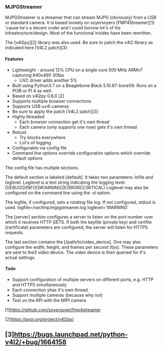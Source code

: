
### MJPGStreamer

MJPGStreamer is a streamer that can stream MJPG (obviously) from a USB or standard camera. It is based loosely on soyersoyers [FMP4Streamer][1] 'cause he's a decent coder and I could borrow lot's of his infrastructure/design.  Most of the functional insides have been rewritten.

The [v4l2py][2] library was also used. Be sure to patch the v4l2 library as indicated here [V4L2 patch][3]

#### Features
- Lightweight - around 12% CPU on a single core 500 MHz ARMv7 capturing 640x480 30fps
  - UVC driver adds another 5%
- Built using Python3.7 on a Beaglebone Black 5.10.87-bone59. Runs on a PI3B or PI 4 as well.
- Based on v4l2py 0.6.0 [2]
- Supports multiple browser connections
- Supports USB uv4l cameras
 - Be sure to apply the patch [V4L2 patch][3]
- Highly threaded 
  - Each browser connection get it's own thread
  - Each camera (only supports one now) gets it's own thread
- Robust
  - Try blocks everywhere
  - Lot's of logging
- Configurable via config file
- Command line options override configuration options which override default options

The config file has multiple sections:

The default section is labeled [default]. It takes two parameters: lofile and loglevel.
Loglevel is a text string indicating the logging level: D(EBUG)|I(NFO)|W(ARNING)|E(RROR)|C(RITICAL)
Loglevel may also be configured on the command line using the -d option.

The logfile, if configured, sets a rotating file log. If not configured, stdout is used.
logfile=/var/tmp/mjpgstreamer.log
loglevel='WARNING'

The [server] section configures a server to listen on the port number over which it receives HTTP GETS. If both the keyfile (private key) and certfile (certificate) parameters are configured, the server will listen for HTTPS requests.

The last section contains the [/path/to/video_device]. One may also configure the width, height, and frames per second (fps). These parameters are sent to the3 video device. The video device is then queried for it's actual settings.


#### Todo
- Support configuration of multiple servers on different ports, e.g. HTTP and HTTPS simultaneously
- Each connection yhas it's own thread.
- Support multiple cameras (because why not)
- Test on the RPI with the MIPI camera

[1]https://github.com/soyersoyer/fmp4streamer

[2]https://pypi.org/project/v4l2py/

[3]https://bugs.launchpad.net/python-v4l2/+bug/1664158 
-
